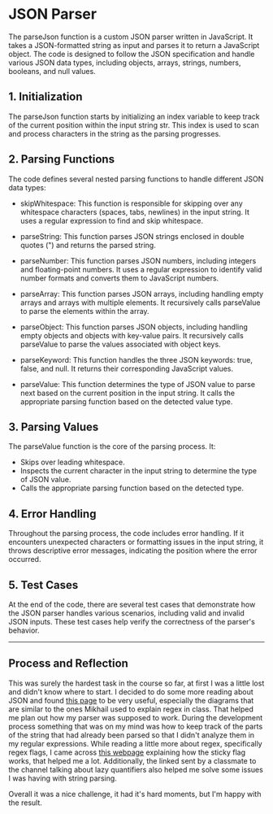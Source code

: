 # JSON Parser
The parseJson function is a custom JSON parser written in JavaScript. It takes a JSON-formatted string as input and parses it to return a JavaScript object. The code is designed to follow the JSON specification and handle various JSON data types, including objects, arrays, strings, numbers, booleans, and null values.


## 1. Initialization

The parseJson function starts by initializing an index variable to keep track of the current position within the input string str. This index is used to scan and process characters in the string as the parsing progresses.

## 2. Parsing Functions

The code defines several nested parsing functions to handle different JSON data types:

- skipWhitespace: This function is responsible for skipping over any whitespace characters (spaces, tabs, newlines) in the input string. It uses a regular expression to find and skip whitespace.

- parseString: This function parses JSON strings enclosed in double quotes (") and returns the parsed string.

- parseNumber: This function parses JSON numbers, including integers and floating-point numbers. It uses a regular expression to identify valid number formats and converts them to JavaScript numbers.

- parseArray: This function parses JSON arrays, including handling empty arrays and arrays with multiple elements. It recursively calls parseValue to parse the elements within the array.

- parseObject: This function parses JSON objects, including handling empty objects and objects with key-value pairs. It recursively calls parseValue to parse the values associated with object keys.

- parseKeyword: This function handles the three JSON keywords: true, false, and null. It returns their corresponding JavaScript values.

- parseValue: This function determines the type of JSON value to parse next based on the current position in the input string. It calls the appropriate parsing function based on the detected value type.

## 3. Parsing Values
The parseValue function is the core of the parsing process. It:

- Skips over leading whitespace.
- Inspects the current character in the input string to determine the type of JSON value.
- Calls the appropriate parsing function based on the detected type.

## 4. Error Handling
Throughout the parsing process, the code includes error handling. If it encounters unexpected characters or formatting issues in the input string, it throws descriptive error messages, indicating the position where the error occurred.

## 5. Test Cases
At the end of the code, there are several test cases that demonstrate how the JSON parser handles various scenarios, including valid and invalid JSON inputs. These test cases help verify the correctness of the parser's behavior.

--- 
## Process and Reflection
This was surely the hardest task in the course so far, at first I was a little lost and didn't know where to start. I decided to do some more reading about JSON and found [this page](https://www.json.org/json-en.html) to be very useful, especially the diagrams that are similar to the ones Mikhail used to explain regex in class. That helped me plan out how my parser was supposed to work. During the development process something that was on my mind was how to keep track of the parts of the string that had already been parsed so that I didn't analyze them in my regular expressions. While reading a little more about regex, specifically regex flags, I came across [this webpage](https://javascript.info/regexp-sticky) explaining how the sticky flag works, that helped me a lot. Additionally, the linked sent by a classmate to the channel talking about lazy quantifiers also helped me solve some issues I was having with string parsing.

Overall it was a nice challenge, it had it's hard moments, but I'm happy with the result.